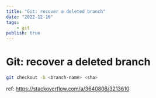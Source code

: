 ```yaml
---
title: "Git: recover a deleted branch"
date: "2022-12-16"
tags:
    - git
publish: true
---
```

# Git: recover a deleted branch

```sh
git checkout -b <branch-name> <sha>
```

ref: https://stackoverflow.com/a/3640806/3213610